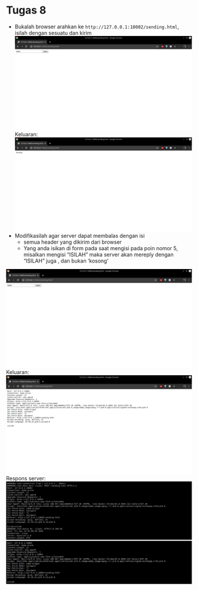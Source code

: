 # Tugas 8

- Bukalah browser arahkan ke `http://127.0.0.1:10002/sending.html`, isilah dengan sesuatu dan kirim  
![5_1](screenshot/5_1.png)  
Keluaran:
![5_2](screenshot/5_2.png)  
- Modifikasilah agar server dapat membalas dengan isi
  - semua  header yang dikirim dari browser
  - Yang anda isikan di form pada saat mengisi pada poin nomor 5, misalkan mengisi “ISILAH” maka server akan mereply dengan “ISILAH” juga , dan bukan ‘kosong’
  
![7_1](screenshot/7_1.png)  
Keluaran:
![7_2](screenshot/7_2.png)  
Respons server:
![7_3](screenshot/7_3.png)  
![7_4](screenshot/7_4.png)  
